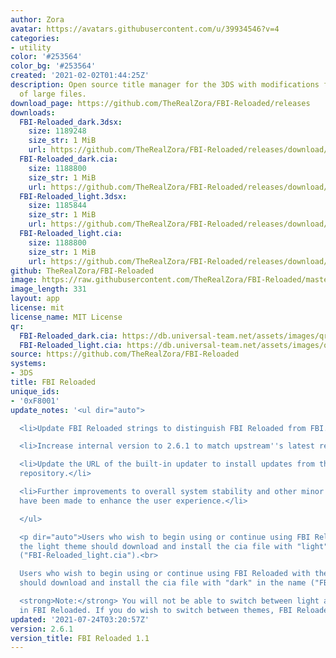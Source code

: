 ```yaml
---
author: Zora
avatar: https://avatars.githubusercontent.com/u/39934546?v=4
categories:
- utility
color: '#253564'
color_bg: '#253564'
created: '2021-02-02T01:44:25Z'
description: Open source title manager for the 3DS with modifications for remote installation
  of large files.
download_page: https://github.com/TheRealZora/FBI-Reloaded/releases
downloads:
  FBI-Reloaded_dark.3dsx:
    size: 1189248
    size_str: 1 MiB
    url: https://github.com/TheRealZora/FBI-Reloaded/releases/download/2.6.1/FBI-Reloaded_dark.3dsx
  FBI-Reloaded_dark.cia:
    size: 1188800
    size_str: 1 MiB
    url: https://github.com/TheRealZora/FBI-Reloaded/releases/download/2.6.1/FBI-Reloaded_dark.cia
  FBI-Reloaded_light.3dsx:
    size: 1185844
    size_str: 1 MiB
    url: https://github.com/TheRealZora/FBI-Reloaded/releases/download/2.6.1/FBI-Reloaded_light.3dsx
  FBI-Reloaded_light.cia:
    size: 1188800
    size_str: 1 MiB
    url: https://github.com/TheRealZora/FBI-Reloaded/releases/download/2.6.1/FBI-Reloaded_light.cia
github: TheRealZora/FBI-Reloaded
image: https://raw.githubusercontent.com/TheRealZora/FBI-Reloaded/master/romfs_dark/logo.png
image_length: 331
layout: app
license: mit
license_name: MIT License
qr:
  FBI-Reloaded_dark.cia: https://db.universal-team.net/assets/images/qr/fbi-reloaded_dark-cia.png
  FBI-Reloaded_light.cia: https://db.universal-team.net/assets/images/qr/fbi-reloaded_light-cia.png
source: https://github.com/TheRealZora/FBI-Reloaded
systems:
- 3DS
title: FBI Reloaded
unique_ids:
- '0xF8001'
update_notes: '<ul dir="auto">

  <li>Update FBI Reloaded strings to distinguish FBI Reloaded from FBI.</li>

  <li>Increase internal version to 2.6.1 to match upstream''s latest release.</li>

  <li>Update the URL of the built-in updater to install updates from the FBI Reloaded
  repository.</li>

  <li>Further improvements to overall system stability and other minor adjustments
  have been made to enhance the user experience.</li>

  </ul>

  <p dir="auto">Users who wish to begin using or continue using FBI Reloaded with
  the light theme should download and install the cia file with "light" in the name
  ("FBI-Reloaded_light.cia").<br>

  Users who wish to begin using or continue using FBI Reloaded with the dark theme
  should download and install the cia file with "dark" in the name ("FBI-Reloaded_dark.cia").<br>

  <strong>Note:</strong> You will not be able to switch between light and dark themes
  in FBI Reloaded. If you do wish to switch between themes, FBI Reloaded must be reinstalled.</p>'
updated: '2021-07-24T03:20:57Z'
version: 2.6.1
version_title: FBI Reloaded 1.1
---
```

